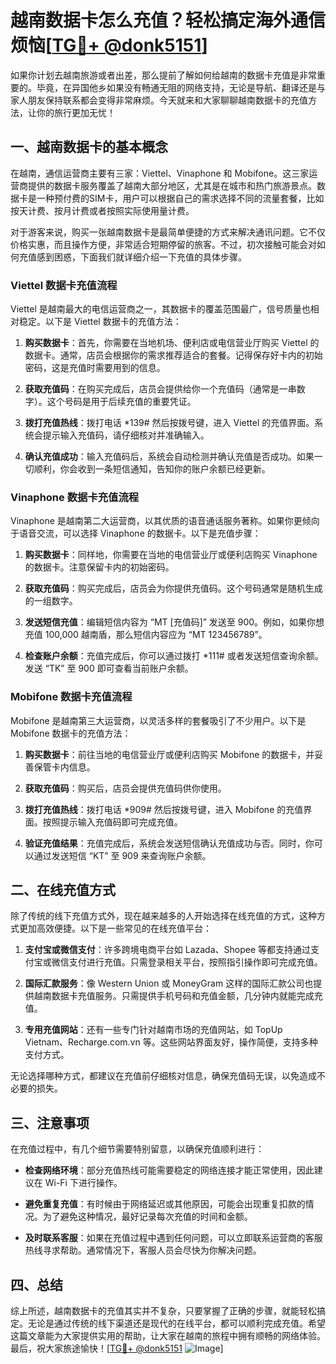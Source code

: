 # 越南数据卡怎么充值？轻松搞定海外通信烦恼[[TG💪+ @donk5151](https://t.me/s/donk5151)]

如果你计划去越南旅游或者出差，那么提前了解如何给越南的数据卡充值是非常重要的。毕竟，在异国他乡如果没有畅通无阻的网络支持，无论是导航、翻译还是与家人朋友保持联系都会变得非常麻烦。今天就来和大家聊聊越南数据卡的充值方法，让你的旅行更加无忧！

## 一、越南数据卡的基本概念

在越南，通信运营商主要有三家：Viettel、Vinaphone 和 Mobifone。这三家运营商提供的数据卡服务覆盖了越南大部分地区，尤其是在城市和热门旅游景点。数据卡是一种预付费的SIM卡，用户可以根据自己的需求选择不同的流量套餐，比如按天计费、按月计费或者按照实际使用量计费。

对于游客来说，购买一张越南数据卡是最简单便捷的方式来解决通讯问题。它不仅价格实惠，而且操作方便，非常适合短期停留的旅客。不过，初次接触可能会对如何充值感到困惑，下面我们就详细介绍一下充值的具体步骤。

### Viettel 数据卡充值流程

Viettel 是越南最大的电信运营商之一，其数据卡的覆盖范围最广，信号质量也相对稳定。以下是 Viettel 数据卡的充值方法：

1. **购买数据卡**：首先，你需要在当地机场、便利店或电信营业厅购买 Viettel 的数据卡。通常，店员会根据你的需求推荐适合的套餐。记得保存好卡内的初始密码，这是充值时需要用到的信息。

2. **获取充值码**：在购买完成后，店员会提供给你一个充值码（通常是一串数字）。这个号码是用于后续充值的重要凭证。

3. **拨打充值热线**：拨打电话 *139# 然后按拨号键，进入 Viettel 的充值界面。系统会提示输入充值码，请仔细核对并准确输入。

4. **确认充值成功**：输入充值码后，系统会自动检测并确认充值是否成功。如果一切顺利，你会收到一条短信通知，告知你的账户余额已经更新。

### Vinaphone 数据卡充值流程

Vinaphone 是越南第二大运营商，以其优质的语音通话服务著称。如果你更倾向于语音交流，可以选择 Vinaphone 的数据卡。以下是充值步骤：

1. **购买数据卡**：同样地，你需要在当地的电信营业厅或便利店购买 Vinaphone 的数据卡。注意保留卡内的初始密码。

2. **获取充值码**：购买完成后，店员会为你提供充值码。这个号码通常是随机生成的一组数字。

3. **发送短信充值**：编辑短信内容为 “MT [充值码]” 发送至 900。例如，如果你想充值 100,000 越南盾，那么短信内容应为 “MT 123456789”。

4. **检查账户余额**：充值完成后，你可以通过拨打 *111# 或者发送短信查询余额。发送 “TK” 至 900 即可查看当前账户余额。

### Mobifone 数据卡充值流程

Mobifone 是越南第三大运营商，以灵活多样的套餐吸引了不少用户。以下是 Mobifone 数据卡的充值方法：

1. **购买数据卡**：前往当地的电信营业厅或便利店购买 Mobifone 的数据卡，并妥善保管卡内信息。

2. **获取充值码**：购买后，店员会提供充值码供你使用。

3. **拨打充值热线**：拨打电话 *909# 然后按拨号键，进入 Mobifone 的充值界面。按照提示输入充值码即可完成充值。

4. **验证充值结果**：充值完成后，系统会发送短信确认充值成功与否。同时，你可以通过发送短信 “KT” 至 909 来查询账户余额。

## 二、在线充值方式

除了传统的线下充值方式外，现在越来越多的人开始选择在线充值的方式，这种方式更加高效便捷。以下是一些常见的在线充值平台：

1. **支付宝或微信支付**：许多跨境电商平台如 Lazada、Shopee 等都支持通过支付宝或微信支付进行充值。只需登录相关平台，按照指引操作即可完成充值。

2. **国际汇款服务**：像 Western Union 或 MoneyGram 这样的国际汇款公司也提供越南数据卡充值服务。只需提供手机号码和充值金额，几分钟内就能完成充值。

3. **专用充值网站**：还有一些专门针对越南市场的充值网站，如 TopUp Vietnam、Recharge.com.vn 等。这些网站界面友好，操作简便，支持多种支付方式。

无论选择哪种方式，都建议在充值前仔细核对信息，确保充值码无误，以免造成不必要的损失。

## 三、注意事项

在充值过程中，有几个细节需要特别留意，以确保充值顺利进行：

- **检查网络环境**：部分充值热线可能需要稳定的网络连接才能正常使用，因此建议在 Wi-Fi 下进行操作。
  
- **避免重复充值**：有时候由于网络延迟或其他原因，可能会出现重复扣款的情况。为了避免这种情况，最好记录每次充值的时间和金额。

- **及时联系客服**：如果在充值过程中遇到任何问题，可以立即联系运营商的客服热线寻求帮助。通常情况下，客服人员会尽快为你解决问题。

## 四、总结

综上所述，越南数据卡的充值其实并不复杂，只要掌握了正确的步骤，就能轻松搞定。无论是通过传统的线下渠道还是现代的在线平台，都可以顺利完成充值。希望这篇文章能为大家提供实用的帮助，让大家在越南的旅程中拥有顺畅的网络体验。最后，祝大家旅途愉快！[[TG💪+ @donk5151](https://t.me/s/donk5151) ![Image](https://i.postimg.cc/rwNCRYN7/Snipaste-2025-04-30-17-27-05.png)]